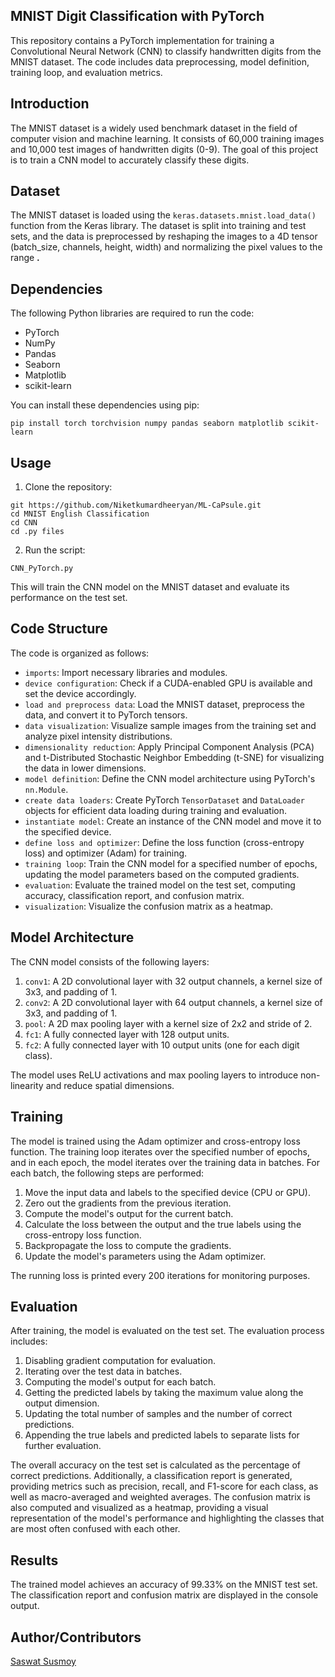 ## MNIST Digit Classification with PyTorch

This repository contains a PyTorch implementation for
training a Convolutional Neural Network (CNN) to classify handwritten
digits from the MNIST dataset. The code includes data preprocessing,
model definition, training loop, and evaluation metrics.

## Introduction

The MNIST dataset is a widely used benchmark dataset in
the field of computer vision and machine learning. It consists of 60,000
 training images and 10,000 test images of handwritten digits (0-9). The
 goal of this project is to train a CNN model to accurately classify
these digits.

## Dataset

The MNIST dataset is loaded using the `keras.datasets.mnist.load_data()`
 function from the Keras library. The dataset is split into training and
 test sets, and the data is preprocessed by reshaping the images to a 4D
 tensor (batch_size, channels, height, width) and normalizing the pixel
values to the range **.**

## Dependencies

The following Python libraries are required to run the code:

* PyTorch
* NumPy
* Pandas
* Seaborn
* Matplotlib
* scikit-learn

You can install these dependencies using pip:

<pre class="not-prose w-full overflow-hidden rounded font-mono text-sm font-extralight" node="[object Object]"><div class="codeWrapper text-textMainDark selection:!text-superDark selection:bg-superDuper/10 relative" node="[object Object]"><div class="absolute"></div><div class="sc-gEvEer bMfiHw"><span><code>pip install torch torchvision numpy pandas seaborn matplotlib scikit-learn
</code></span></div></div></pre>

## Usage

1. Clone the repository:

<pre class="not-prose w-full overflow-hidden rounded font-mono text-sm font-extralight" node="[object Object]"><div class="codeWrapper text-textMainDark selection:!text-superDark selection:bg-superDuper/10 relative" node="[object Object]"><div class="absolute"></div><div class="sc-gEvEer bMfiHw"><span><code>git https://github.com/Niketkumardheeryan/ML-CaPsule.git
cd MNIST English Classification
cd CNN
cd .py files
</code></span></div></div></pre>

2. Run the script:

<pre class="not-prose w-full overflow-hidden rounded font-mono text-sm font-extralight" node="[object Object]"><div class="codeWrapper text-textMainDark selection:!text-superDark selection:bg-superDuper/10 relative" node="[object Object]"><div class="absolute"></div><div class="sc-gEvEer bMfiHw"><span><code>CNN_PyTorch.py
</code></span></div></div></pre>

This will train the CNN model on the MNIST dataset and evaluate its performance on the test set.

## Code Structure

The code is organized as follows:

* `imports`: Import necessary libraries and modules.
* `device configuration`: Check if a CUDA-enabled GPU is available and set the device accordingly.
* `load and preprocess data`: Load the MNIST dataset, preprocess the data, and convert it to PyTorch tensors.
* `data visualization`: Visualize sample images from the training set and analyze pixel intensity distributions.
* `dimensionality reduction`:
  Apply Principal Component Analysis (PCA) and t-Distributed Stochastic
  Neighbor Embedding (t-SNE) for visualizing the data in lower dimensions.
* `model definition`: Define the CNN model architecture using PyTorch's `nn.Module`.
* `create data loaders`: Create PyTorch `TensorDataset` and `DataLoader` objects for efficient data loading during training and evaluation.
* `instantiate model`: Create an instance of the CNN model and move it to the specified device.
* `define loss and optimizer`: Define the loss function (cross-entropy loss) and optimizer (Adam) for training.
* `training loop`: Train the CNN model for a specified number of epochs, updating the model parameters based on the computed gradients.
* `evaluation`: Evaluate the trained model on the test set, computing accuracy, classification report, and confusion matrix.
* `visualization`: Visualize the confusion matrix as a heatmap.

## Model Architecture

The CNN model consists of the following layers:

1. `conv1`: A 2D convolutional layer with 32 output channels, a kernel size of 3x3, and padding of 1.
2. `conv2`: A 2D convolutional layer with 64 output channels, a kernel size of 3x3, and padding of 1.
3. `pool`: A 2D max pooling layer with a kernel size of 2x2 and stride of 2.
4. `fc1`: A fully connected layer with 128 output units.
5. `fc2`: A fully connected layer with 10 output units (one for each digit class).

The model uses ReLU activations and max pooling layers to introduce non-linearity and reduce spatial dimensions.

## Training

The model is trained using the Adam optimizer and
cross-entropy loss function. The training loop iterates over the
specified number of epochs, and in each epoch, the model iterates over
the training data in batches. For each batch, the following steps are
performed:

1. Move the input data and labels to the specified device (CPU or GPU).
2. Zero out the gradients from the previous iteration.
3. Compute the model's output for the current batch.
4. Calculate the loss between the output and the true labels using the cross-entropy loss function.
5. Backpropagate the loss to compute the gradients.
6. Update the model's parameters using the Adam optimizer.

The running loss is printed every 200 iterations for monitoring purposes.

## Evaluation

After training, the model is evaluated on the test set. The evaluation process includes:

1. Disabling gradient computation for evaluation.
2. Iterating over the test data in batches.
3. Computing the model's output for each batch.
4. Getting the predicted labels by taking the maximum value along the output dimension.
5. Updating the total number of samples and the number of correct predictions.
6. Appending the true labels and predicted labels to separate lists for further evaluation.

The overall accuracy on the test set is calculated as the
 percentage of correct predictions. Additionally, a classification
report is generated, providing metrics such as precision, recall, and
F1-score for each class, as well as macro-averaged and weighted
averages.
The confusion matrix is also computed and visualized as a
 heatmap, providing a visual representation of the model's performance
and highlighting the classes that are most often confused with each
other.

## Results

The trained model achieves an accuracy of 99.33% on the
MNIST test set. The classification report and confusion matrix are
displayed in the console output.


## Author/Contributors

[Saswat Susmoy](https://github.com/Saswatsusmoy)
